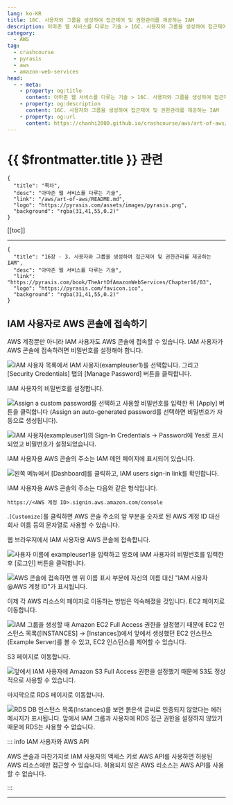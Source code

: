 ```yaml
---
lang: ko-KR
title: 16C. 사용자와 그룹을 생성하여 접근제어 및 권한관리를 제공하는 IAM
description: 아마존 웹 서비스를 다루는 기술 > 16C. 사용자와 그룹을 생성하여 접근제어 및 권한관리를 제공하는 IAM
category:
  - AWS
tag: 
  - crashcourse
  - pyrasis
  - aws 
  - amazon-web-services
head:
  - - meta:
    - property: og:title
      content: 아마존 웹 서비스를 다루는 기술 > 16C. 사용자와 그룹을 생성하여 접근제어 및 권한관리를 제공하는 IAM
    - property: og:description
      content: 16C. 사용자와 그룹을 생성하여 접근제어 및 권한관리를 제공하는 IAM
    - property: og:url
      content: https://chanhi2000.github.io/crashcourse/aws/art-of-aws/16C.html
---
```


# {{ $frontmatter.title }} 관련

```component VPCard
{
  "title": "목차",
  "desc": "아마존 웹 서비스를 다루는 기술",
  "link": "/aws/art-of-aws/README.md",
  "logo": "https://pyrasis.com/assets/images/pyrasis.png",
  "background": "rgba(31,41,55,0.2)"
}
```

[[toc]]

---

```component VPCard
{
  "title": "16장 - 3. 사용자와 그룹을 생성하여 접근제어 및 권한관리를 제공하는 IAM",
  "desc": "아마존 웹 서비스를 다루는 기술",
  "link": "https://pyrasis.com/book/TheArtOfAmazonWebServices/Chapter16/03",
  "logo": "https://pyrasis.com/favicon.ico",
  "background": "rgba(31,41,55,0.2)"
}
```

## IAM 사용자로 AWS 콘솔에 접속하기

AWS 계정뿐만 아니라 IAM 사용자도 AWS 콘솔에 접속할 수 있습니다. IAM 사용자가 AWS 콘솔에 접속하려면 비밀번호를 설정해야 합니다.

![IAM 사용자 목록에서 IAM 사용자(`exampleuser1`)를 선택합니다. 그리고 <FontIcon icon="iconfont icon-select"/>`[Security Credentials]` 탭의 <FontIcon icon="iconfont icon-select"/>`[Manage Password]` 버튼을 클릭합니다.](https://pyrasis.com/assets/images/TheArtOfAmazonWebServicesChapter16/21_.png)

IAM 사용자의 비밀번호를 설정합니다.

![Assign a custom password를 선택하고 사용할 비밀번호를 입력한 뒤 <FontIcon icon="iconfont icon-select"/>`[Apply]` 버튼을 클릭합니다 (Assign an auto-generated password를 선택하면 비밀번호가 자동으로 생성됩니다).](https://pyrasis.com/assets/images/TheArtOfAmazonWebServicesChapter16/22_.png)

![IAM 사용자(`exampleuser1`)의 Sign-In Credentials → Password에 Yes로 표시되었고 비밀번호가 설정되었습니다.](https://pyrasis.com/assets/images/TheArtOfAmazonWebServicesChapter16/23_.png)

IAM 사용자용 AWS 콘솔의 주소는 IAM 메인 페이지에 표시되어 있습니다.

![왼쪽 메뉴에서 <FontIcon icon="iconfont icon-select"/>`[Dashboard]`를 클릭하고, IAM users sign-in link를 확인합니다.](https://pyrasis.com/assets/images/TheArtOfAmazonWebServicesChapter16/24_.png)

IAM 사용자용 AWS 콘솔의 주소는 다음와 같은 형식입니다.

```
https://<AWS 계정 ID>.signin.aws.amazon.com/console
```

.<FontIcon icon="iconfont icon-select"/>`[Customize]`를 클릭하면 AWS 콘솔 주소의 앞 부분을 숫자로 된 AWS 계정 ID 대신 회사 이름 등의 문자열로 사용할 수 있습니다.

웹 브라우저에서 IAM 사용자용 AWS 콘솔에 접속합니다.

![사용자 이름에 `exampleuser1`을 입력하고 암호에 IAM 사용자의 비밀번호를 입력한 후 <FontIcon icon="iconfont icon-select"/>`[로그인]` 버튼을 클릭합니다.](https://pyrasis.com/assets/images/TheArtOfAmazonWebServicesChapter16/25_.png)

![AWS 콘솔에 접속하면 맨 위 이름 표시 부분에 자신의 이름 대신 "IAM 사용자@AWS 계정 ID"가 표시됩니다.](https://pyrasis.com/assets/images/TheArtOfAmazonWebServicesChapter16/26_.png)

이제 각 AWS 리소스의 페이지로 이동하는 방법은 익숙해졌을 것입니다. EC2 페이지로 이동합니다.

![IAM 그룹을 생성할 때 Amazon EC2 Full Access 권한을 설정했기 때문에 EC2 인스턴스 목록(<FontIcon icon="fa-brands fa-select"/>`[INSTANCES]` → `[Instances]`)에서 앞에서 생성했던 EC2 인스턴스(Example Server)를 볼 수 있고, EC2 인스턴스를 제어할 수 있습니다.](https://pyrasis.com/assets/images/TheArtOfAmazonWebServicesChapter16/27_.png)

S3 페이지로 이동합니다.

![앞에서 IAM 사용자에 Amazon S3 Full Access 권한을 설정했기 때문에 S3도 정상적으로 사용할 수 있습니다.](https://pyrasis.com/assets/images/TheArtOfAmazonWebServicesChapter16/28_.png)

마지막으로 RDS 페이지로 이동합니다.

![RDS DB 인스턴스 목록(Instances)를 보면 붉은색 글씨로 인증되지 않았다는 에러 메시지가 표시됩니다. 앞에서 IAM 그룹과 사용자에 RDS 접근 권한을 설정하지 않았기 때문에 RDS는 사용할 수 없습니다.](https://pyrasis.com/assets/images/TheArtOfAmazonWebServicesChapter16/29_.png)

::: info IAM 사용자와 AWS API

AWS 콘솔과 마찬가지로 IAM 사용자의 액세스 키로 AWS API를 사용하면 허용된 AWS 리소스에만 접근할 수 있습니다. 허용되지 않은 AWS 리소스는 AWS API를 사용할 수 없습니다.

:::

---
